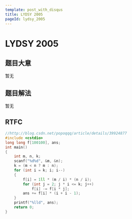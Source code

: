 ```yaml
---
template: post_with_disqus
title: LYDSY 2005
pageId: lydsy_2005
---
```


# LYDSY 2005
<span id="poem"></span><script>$(function(){$.ajax('/api/poem?rnd='+Date.now()+Math.random()).done(function(data){$('#poem').text(data);});});</script>
## 题目大意
暂无

## 题目解法
暂无

## RTFC

```cpp
//http://blog.csdn.net/popoqqq/article/details/39924877
#include <cstdio>
long long f[100100], ans;
int main()
{
    int m, n, k;
    scanf("%d%d", &m, &n);
    k = (m < n ? m : n);
    for (int i = k; i; i--)
    {
        f[i] = 1ll * (m / i) * (n / i);
        for (int j = 2; j * i <= k; j++)
            f[i] -= f[i * j];
        ans += f[i] * (i + i - 1);
    }
    printf("%lld", ans);
    return 0;
}
```
<div id="__comment"></div>
